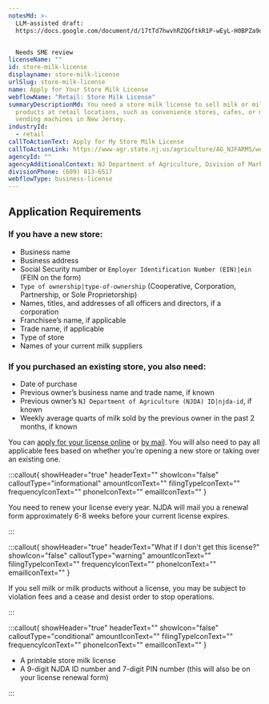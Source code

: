 ```yaml
---
notesMd: >-
  LLM-assisted draft:
  https://docs.google.com/document/d/17tTd7hwvhRZQGftkR1P-wEyL-H0BPZa9oSQqgzn9KlI/edit?tab=t.0 


  Needs SME review
licenseName: ""
id: store-milk-license
displayname: store-milk-license
urlSlug: store-milk-license
name: Apply for Your Store Milk License
webflowName: "Retail: Store Milk License"
summaryDescriptionMd: You need a store milk license to sell milk or milk
  products at retail locations, such as convenience stores, cafes, or milk
  vending machines in New Jersey.
industryId:
  - retail
callToActionText: Apply for My Store Milk License
callToActionLink: https://www-agr.state.nj.us/agriculture/AG_NJFARMS/welcome.html
agencyId: ""
agencyAdditionalContext: NJ Department of Agriculture, Division of Marketing and Development
divisionPhone: (609) 913-6517
webflowType: business-license
---
```

## Application Requirements

### If you have a new store:

* Business name 
* Business address
* Social Security number or `Employer Identification Number (EIN)|ein` (FEIN on the form)
* `Type of ownership|type-of-ownership` (Cooperative, Corporation, Partnership, or Sole Proprietorship)
* Names, titles, and addresses of all officers and directors, if a corporation
* Franchisee’s name, if applicable
* Trade name, if applicable
* Type of store
* Names of your current milk suppliers

### If you purchased an existing store, you also need:

* Date of purchase
* Previous owner’s business name and trade name, if known
* Previous owner’s `NJ Department of Agriculture (NJDA) ID|njda-id`, if known
* Weekly average quarts of milk sold by the previous owner in the past 2 months, if known

You can [apply for your license online](https://www-agr.state.nj.us/agriculture/AG_NJFARMS/welcome.html) or [by mail](https://www.nj.gov/agriculture/pdf/storemilklic.pdf). You will also need to pay all applicable fees based on whether you’re opening a new store or taking over an existing one.

:::callout{ showHeader="true" headerText="" showIcon="false" calloutType="informational" amountIconText="" filingTypeIconText="" frequencyIconText="" phoneIconText="" emailIconText="" }

You need to renew your license every year. NJDA will mail you a renewal form approximately 6-8 weeks before your current license expires.

:::

:::callout{ showHeader="true" headerText="What if I don't get this license?" showIcon="false" calloutType="warning" amountIconText="" filingTypeIconText="" frequencyIconText="" phoneIconText="" emailIconText="" }

If you sell milk or milk products without a license, you may be subject to violation fees and a cease and desist order to stop operations.

:::

:::callout{ showHeader="true" headerText="" showIcon="false" calloutType="conditional" amountIconText="" filingTypeIconText="" frequencyIconText="" phoneIconText="" emailIconText="" }

* A printable store milk license
* A 9-digit NJDA ID number and 7-digit PIN number (this will also be on your license renewal form)

:::